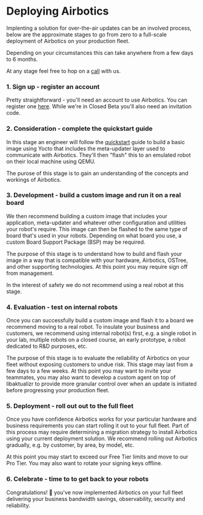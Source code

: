 # Deploying Airbotics

Implenting a solution for over-the-air updates can be an involved process, below are the approximate stages to go from zero to a full-scale deployment of Airbotics on your production fleet. 

Depending on your circumstances this can take anywhere from a few days to 6 months.

At any stage feel free to hop on a [call](https://calendly.com/airbotics/30-min-meeting) with us.

### 1. Sign up - register an account
Pretty straightforward - you'll need an account to use Airbotics. You can register one [here](https://dashboard.airbotics.io/register). While we're in Closed Beta you'll also need an invitation code.

### 2. Consideration - complete the quickstart guide
In this stage an engineer will follow the [quickstart](./quickstart.md) guide to build a basic image using Yocto that includes the meta-updater layer used to communicate with Airbotics. They'll then "flash" this to an emulated robot on their local machine using QEMU. 

The purose of this stage is to gain an understanding of the concepts and workings of Airbotics.


### 3. Development - build a custom image and run it on a real board
We then recommend building a custom image that includes your application, meta-updater and whatever other configuration and utilities your robot's require. This image can then be flashed to the same type of board that's used in your robots. Depending on what board you use, a custom Board Support Package (BSP) may be required.

The purpose of this stage is to understand how to build and flash your image in a way that is compatible with your hardware, Airbotics, OSTree, and other supporting technologies. At this point you may require sign off from management.

In the interest of safety we do not recommend using a real robot at this stage.

### 4. Evaluation - test on internal robots
Once you can successfully build a custom image and flash it to a board we recommend moving to a real robot. To insulate your business and customers, we recommend using internal robot(s) first, e.g. a single robot in your lab, multiple robots on a closed course, an early prototype, a robot dedicated to R&D purposes, etc. 

The purpose of this stage is to evaluate the reliability of Airbotics on your fleet without exposing customers to undue risk. This stage may last from a few days to a few weeks. At this point you may want to invite your teammates, you may also want to develop a custom agent on top of libaktualizr to provide more granular control over when an update is initiated before progressing your production fleet.

### 5. Deployment - roll out out to the full fleet
Once you have confidence Airbotics works for your particular hardware and business requirements you can start rolling it out to your full fleet. Part of this process may require determining a migration strategy to install Airbotics using your current deployment solution. We recommend rolling out Airbotics gradually, e.g. by customer, by area, by model, etc.

At this point you may start to exceed our Free Tier limits and move to our Pro Tier. You may also want to rotate your signing keys offline.

### 6. Celebrate - time to to get back to your robots

Congratulations! 🎉 you've now implemented Airbotics on your full fleet delivering your business bandwidth savings, observability, security and reliability.